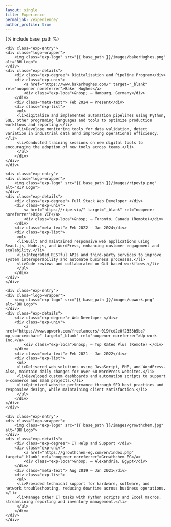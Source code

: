 ```yaml
---
layout: single
title: Experience
permalink: /experience/
author_profile: true
---
```



<style>.exp-entry{display:flex;justify-content:normal;align-items:flex-start;margin-bottom:1.5em;flex-wrap:wrap}.exp-logo,.exp-logo{width:120px;object-fit:contain}.logo-wrapper{background-color:var(--global-bg-color);display:inline-flex;align-items:center;justify-content:center;margin-top:10px;margin-left:10px;min-width:80px;min-height:50px;padding:8px;border-radius:8px;margin-right:5%;max-width:20%}.exp-details{max-width:75%}.exp-degree{font-weight:700;font-size:1.1em}.exp-univ{margin-top:.2em;font-style:italic;display:flex}.exp-univ div{font-style:normal}.exp-list{margin-top:.3em;font-size:.97em}.exp-list ul{padding-left:25px}.meta-text{min-width:170px;color:var(--meta-color);font-size:.95em}</style>

{% include base_path %}
<div class="experience-list">

    <div class="exp-entry">
    <div class="logo-wrapper">
        <img class="exp-logo" src="{{ base_path }}/images/bakerHughes.png" alt="BH Logo">
    </div>
    <div class="exp-details">
        <div class="exp-degree"> Digitalization and Pipeline Program</div>
        <div class="exp-univ">
            <a href="https://www.bakerhughes.com/" target="_blank" rel="noopener noreferrer">Baker Hughes</a>
            <div class="exp-loca">&nbsp; – Hamburg, Germany</div>
        </div>
        <div class="meta-text"> Feb 2024 – Present</div>
        <div class="exp-list">
         <ul>
         <li>digitalize and implemented automation pipelines using Python, SQL, other programing languages and tools to optimize production workflows and reporting.</li>
         <li>Develope monitoring tools for data validation, detect variation in industrial data annd improving operational efficiency.</li>
         <li>Conducted training sessions on new digital tools to encouraging the adoption of new tools across teams.</li>
         </ul>
        </div>
    </div>
    </div>

    <div class="exp-entry">
    <div class="logo-wrapper">
        <img class="exp-logo" src="{{ base_path }}/images/ripevip.png" alt="RIP Logo">
    </div>
    <div class="exp-details">
        <div class="exp-degree"> Full Stack Web Developer </div>
        <div class="exp-univ">
            <a href="https://ripe.vip/" target="_blank" rel="noopener noreferrer">Ripe VIP</a>
            <div class="exp-loca">&nbsp; – Toronto, Canada (Remote)</div>
        </div>
        <div class="meta-text"> Feb 2022 – Jan 2024</div>
        <div class="exp-list">
         <ul>
         <li>Built and maintained responsive web applications using React.js, Node.js, and WordPress, enhancing customer engagement and scalability.</li>
         <li>Integrated RESTful APIs and third-party services to improve system interoperability and automate business processes.</li>
         <li>Code reviews and collaborated on Git-based workflows.</li>
         </ul>
        </div>
    </div>
    </div>

    <div class="exp-entry">
    <div class="logo-wrapper">
        <img class="exp-logo" src="{{ base_path }}/images/upwork.png" alt="BH Logo">
    </div>
    <div class="exp-details">
        <div class="exp-degree"> Web Developer </div>
        <div class="exp-univ">
            <a href="https://www.upwork.com/freelancers/~019fcd2e0f2353b5bc?mp_source=share" target="_blank" rel="noopener noreferrer">Up-work Inc.</a>
            <div class="exp-loca">&nbsp; – Top Rated Plus (Remote) </div>
        </div>
        <div class="meta-text"> Feb 2021 – Jan 2022</div>
        <div class="exp-list">
         <ul>
         <li>Delivered web solutions using JavaScript, PHP, and WordPress. Also, maintain daily changes for over 60 WordPress websites.</li>
         <li>Developed custom dashboards and automation scripts to support e-commerce and SaaS projects.</li>
         <li>Optimized website performance through SEO best practices and responsive design, while maintaining client satisfaction.</li>
         </ul>
        </div>
    </div>
    </div>

    <div class="exp-entry">
    <div class="logo-wrapper">
        <img class="exp-logo" src="{{ base_path }}/images/growthchem.jpg" alt="BH Logo">
    </div>
    <div class="exp-details">
        <div class="exp-degree"> IT Help and Support </div>
        <div class="exp-univ">
            <a href="https://growthchem-eg.com/en/index.php" target="_blank" rel="noopener noreferrer">Growthchem EG</a>
            <div class="exp-loca">&nbsp; – Alexandria, Egypt</div>
        </div>
        <div class="meta-text"> Aug 2019 – Jan 2021</div>
        <div class="exp-list">
         <ul>
         <li>Provided technical support for hardware, software, and network troubleshooting, reducing downtime across business operations.</li>
         <li>Manage other IT tasks with Python scripts and Excel macros, streamlining reporting and inventory management.</li>
         </ul>
        </div>
    </div>
    </div>



</div>

